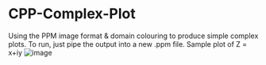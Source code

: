 # CPP-Complex-Plot
Using the PPM image format &amp; domain colouring to produce simple complex plots.
To run, just pipe the output into a new .ppm file.
Sample plot of Z = x+iy
![image](https://user-images.githubusercontent.com/72862664/149617424-83e25369-e699-4788-bb0f-6ba0116a9cd4.png)
